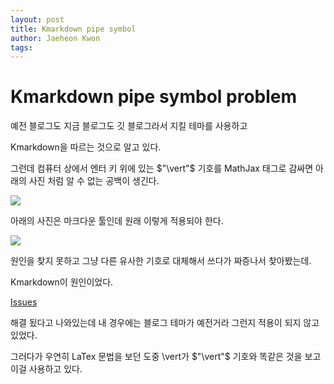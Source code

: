 ```yaml
---
layout: post
title: Kmarkdown pipe symbol
author: Jaeheon Kwon
tags: 
---
```


# Kmarkdown pipe symbol problem

예전 블로그도 지금 블로그도 깃 블로그라서 지킬 테마를 사용하고

Kmarkdown을 따르는 것으로 알고 있다.

그런데 컴퓨터 상에서 엔터 키 위에 있는 $"\vert"$ 기호를 MathJax 태그로 감싸면 아래의 사진 처럼 알 수 없는 공백이 생긴다.

<img src = "https://py-tonic.github.io/images/kmark/1.PNG">

아래의 사진은 마크다운 툴인데 원래 이렇게 적용되야 한다.

<img src = "https://py-tonic.github.io/images/kmark/2.PNG">



원인을 찾지 못하고 그냥 다른 유사한 기호로 대체해서 쓰다가 짜증나서 찾아봤는데.

Kmarkdown이 원인이었다.

[Issues](https://github.com/atom-community/markdown-preview-plus/issues/185)

해결 됬다고 나와있는데 내 경우에는 블로그 테마가 예전거라 그런지 적용이 되지 않고 있었다.

그러다가 우연히 LaTex 문법을 보던 도중 \vert가 $"\vert"$ 기호와 똑같은 것을 보고 이걸 사용하고 있다.

